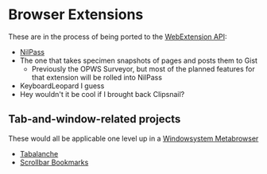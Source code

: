 # Browser Extensions

These are in the process of being ported to the [WebExtension API](34349df2-97b4-4095-8df4-d37056211e46.md):

- [NilPass](7e171d29-590d-4636-9c2e-80cdaef10e92.md)
- The one that takes specimen snapshots of pages and posts them to Gist
  - Previously the OPWS Surveyor, but most of the planned features for that extension will be rolled into NilPass
- KeyboardLeopard I guess
- Hey wouldn't it be cool if I brought back Clipsnail?

## Tab-and-window-related projects

These would all be applicable one level up in a [Windowsystem Metabrowser](20768279-9c6d-4476-90d8-9dd15f3aa4d3.md)

- [Tabalanche](1bba5664-3cd1-4f22-903b-fd35c6844ac0.md)
- [Scrollbar Bookmarks](608f02cd-baa0-4426-ac27-469b585a2c4e.md)
